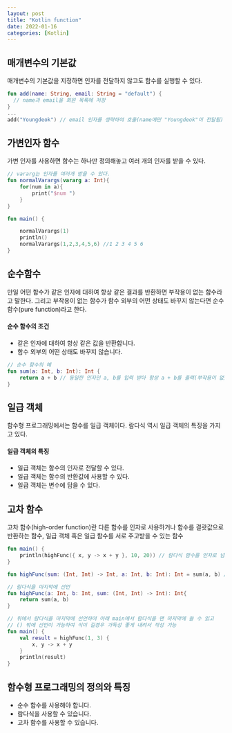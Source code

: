 ```yaml
---
layout: post
title: "Kotlin function"
date: 2022-01-16
categories: [Kotlin]
---
```


## 매개변수의 기본값

매개변수의 기본값을 지정하면 인자를 전달하지 않고도 함수를 실행할 수 있다.

```kotlin
fun add(name: String, email: String = "default") {
  // name과 email을 회원 목록에 저장
}
...
add("Youngdeok") // email 인자를 생략하여 호출(name에만 "Youngdeok"이 전달됨)
```

## 가변인자 함수

가변 인자를 사용하면 함수는 하나만 정의해놓고 여러 개의 인자를 받을 수 있다.

```kotlin
// vararg는 인자를 여러개 받을 수 있다.
fun normalVarargs(vararg a: Int){
    for(num in a){
        print("$num ")
    }
}

fun main() {

    normalVarargs(1)
    println()
    normalVarargs(1,2,3,4,5,6) //1 2 3 4 5 6
}
```

## 순수함수

만일 어떤 함수가 같은 인자에 대하여 항상 같은 결과를 반환하면 부작용이 없는 함수라고 말한다. 그리고 부작용이 없는 함수가 함수 외부의 어떤 상태도 바꾸지 않는다면 순수 함수(pure function)라고 한다.

#### 순수 함수의 조건

- 같은 인자에 대하여 항상 같은 값을 반환합니다.
- 함수 외부의 어떤 상태도 바꾸지 않습니다.

```kotlin
// 순수 함수의 예
fun sum(a: Int, b: Int): Int {
    return a + b // 동일한 인자인 a, b를 입력 받아 항상 a + b를 출력(부작용이 없음)
}
```

## 일급 객체

함수형 프로그래밍에서는 함수를 일급 객체이다. 람다식 역시 일급 객체의 특징을 가지고 있다.

#### 일급 객체의 특징

- 일급 객체는 함수의 인자로 전달할 수 있다.
- 일급 객체는 함수의 반환값에 사용할 수 있다.
- 일급 객체는 변수에 담을 수 있다.

## 고차 함수

고차 함수(high-order function)란 다른 함수를 인자로 사용하거나 함수를 결괏값으로 반환하는 함수, 일급 객체 혹은 일급 함수를 서로 주고받을 수 있는 함수

```kotlin
fun main() {
    println(highFunc({ x, y -> x + y }, 10, 20)) // 람다식 함수를 인자로 넘김
}

fun highFunc(sum: (Int, Int) -> Int, a: Int, b: Int): Int = sum(a, b) // sum 매개변수는 함수
```

```kotlin
// 람다식을 마지막에 선언
fun highFunc(a: Int, b: Int, sum: (Int, Int) -> Int): Int{
    return sum(a, b)
}

// 위에서 람다식을 마지막에 선언하여 아래 main에서 람다식을 맨 마지막에 쓸 수 있고
// () 밖에 선언이 가능하여 식이 길경우 가독성 좋게 내려서 작성 가능
fun main() {
    val result = highFunc(1, 3) {
        x, y -> x + y
    }
    println(result)
}
```

## 함수형 프로그래밍의 정의와 특징

- 순수 함수를 사용해야 합니다.
- 람다식을 사용할 수 있습니다.
- 고차 함수를 사용할 수 있습니다.
